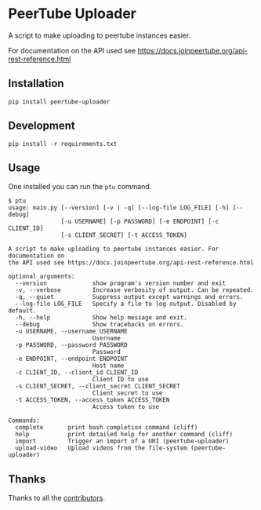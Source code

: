 # PeerTube Uploader

A script to make uploading to peertube instances easier.

For documentation on the API used see 
https://docs.joinpeertube.org/api-rest-reference.html

## Installation
 
    pip install peertube-uploader
    
## Development

    pip install -r requirements.txt

## Usage

One installed you can run the `ptu` command.

````
$ ptu 
usage: main.py [--version] [-v | -q] [--log-file LOG_FILE] [-h] [--debug]
               [-u USERNAME] [-p PASSWORD] [-e ENDPOINT] [-c CLIENT_ID]
               [-s CLIENT_SECRET] [-t ACCESS_TOKEN]

A script to make uploading to peertube instances easier. For documentation on
the API used see https://docs.joinpeertube.org/api-rest-reference.html

optional arguments:
  --version             show program's version number and exit
  -v, --verbose         Increase verbosity of output. Can be repeated.
  -q, --quiet           Suppress output except warnings and errors.
  --log-file LOG_FILE   Specify a file to log output. Disabled by default.
  -h, --help            Show help message and exit.
  --debug               Show tracebacks on errors.
  -u USERNAME, --username USERNAME
                        Username
  -p PASSWORD, --password PASSWORD
                        Password
  -e ENDPOINT, --endpoint ENDPOINT
                        Host name
  -c CLIENT_ID, --client_id CLIENT_ID
                        Client ID to use
  -s CLIENT_SECRET, --client_secret CLIENT_SECRET
                        Client secret to use
  -t ACCESS_TOKEN, --access_token ACCESS_TOKEN
                        Access token to use

Commands:
  complete       print bash completion command (cliff)
  help           print detailed help for another command (cliff)
  import         Trigger an import of a URI (peertube-uploader)
  upload-video   Upload videos from the file-system (peertube-uploader)
````

## Thanks

Thanks to all the [contributors](https://gitlab.com/NamingThingsIsHard/media_tools/peertube-uploader/-/graphs/master).
